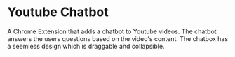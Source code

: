 # Youtube Chatbot
 A Chrome Extension that adds a chatbot to Youtube videos. The chatbot answers the users questions based on the video's content. The chatbox has a seemless design which is draggable and collapsible. 
